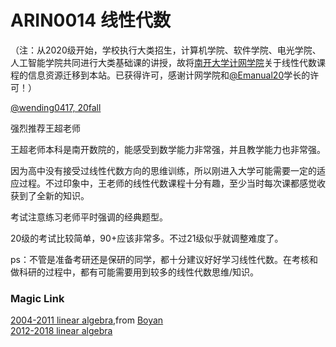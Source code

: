 
# ARIN0014 线性代数

（注：从2020级开始，学校执行大类招生，计算机学院、软件学院、电光学院、人工智能学院共同进行大类基础课的讲授，故将[南开大学计网学院](https://nkucs.icu)关于线性代数课程的信息资源迁移到本站。已获得许可，感谢计网学院和[@Emanual20](https://github.com/Emanual20)学长的许可！）

[@wending0417, 20fall](https://github.com/wending0417)

强烈推荐王超老师

王超老师本科是南开数院的，能感受到数学能力非常强，并且教学能力也非常强。

因为高中没有接受过线性代数方向的思维训练，所以刚进入大学可能需要一定的适应过程。不过印象中，王老师的线性代数课程十分有趣，至少当时每次课都感觉收获到了全新的知识。

考试注意练习老师平时强调的经典题型。

20级的考试比较简单，90+应该非常多。不过21级似乎就调整难度了。

ps：不管是准备考研还是保研的同学，都十分建议好好学习线性代数。在考核和做科研的过程中，都有可能需要用到较多的线性代数思维/知识。

### Magic Link

[2004-2011 linear algebra](https://github.com/Emanual20/NKUCS.ICU/tree/main/resources/grade-1/COSC0003/),from [Boyan](https://github.com/NKUSunBoyan)\
[2012-2018 linear algebra](https://github.com/Emanual20/NKUCS.ICU/tree/main/resources/grade-1/COSC0003/)